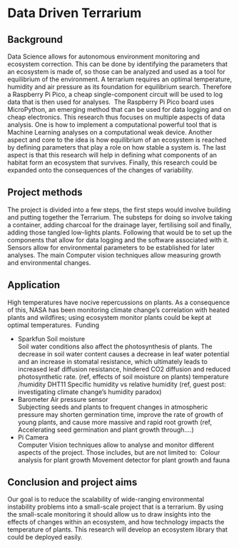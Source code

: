 <h1>Data Driven Terrarium</h1>

<h2>Background</h2>
Data Science allows for autonomous environment monitoring and ecosystem correction. This can be done by identifying the parameters that an ecosystem is made of, so those can be analyzed and used as a tool for equilibrium of the environment. A terrarium requires an optimal temperature, humidity and air pressure as its foundation for equilibrium search. Therefore a Raspberry Pi Pico, a cheap single-component circuit will be used to log data that is then used for analyses. 
The Raspberry Pi Pico board uses MicroPython, an emerging method that can be used for data logging and on cheap electronics. This research thus focuses on multiple aspects of data analysis. One is how to implement a computational powerful tool that is Machine Learning analyses on a computational weak device. Another aspect and core to the idea is how equilibrium of an ecosystem is reached by defining parameters that play a role on how stable a system is. The last aspect is that this research will help in defining what components of an habitat form an ecosystem that survives. Finally, this research could be expanded onto the consequences of the changes of variability. 
<h2>Project methods</h2>
The project is divided into a few steps, the first steps would involve building and putting together the Terrarium. The substeps for doing so involve taking a container, adding charcoal for the drainage layer, fertilising soil and finally, adding those tangled low-lights plants. Following that would be to set up the components that allow for data logging and the software associated with it. Sensors allow for environmental parameters to be established for later analyses. The main Computer vision techniques allow measuring growth and environmental changes. 
<h2>Application</h2>
High temperatures have nocive repercussions on plants. As a consequence of this, NASA has been monitoring climate change’s correlation with heated plants and wildfires; using ecosystem monitor plants could be kept at optimal temperatures. 
Funding
<ul>
<li>Sparkfun Soil moisture</li>
Soil water conditions also affect the photosynthesis of plants. The decrease in soil water content causes a decrease in leaf water potential and an increase in stomatal resistance, which ultimately leads to increased leaf diffusion resistance, hindered CO2 diffusion and reduced photosynthetic rate. (ref, effects of soil moisture on plants)
temperature /humidity DHT11
Specific humidity vs relative humidity (ref, guest post: investigating climate change’s humidity paradox)
<li>Barometer Air pressure sensor</li>
Subjecting seeds and plants to frequent changes in atmospheric pressure may shorten germination time, improve the rate of growth of young plants, and cause more massive and rapid root growth (ref, Accelerating seed germination and plant growth through….)
<li>Pi Camera</li>
Computer Vision techniques allow to analyse and monitor different aspects of the project. Those includes, but are not limited to: 
Colour analysis for plant growth
Movement detector for plant growth and fauna

</ul>







<h2>Conclusion and project aims</h2>
Our goal is to reduce the scalability of wide-ranging environmental instability problems into a small-scale project that is a terrarium. By using the small-scale monitoring it should allow us to draw insights into the effects of changes within an ecosystem, and how technology impacts the temperature of plants. This research will develop an ecosystem library that could be deployed easily. 


